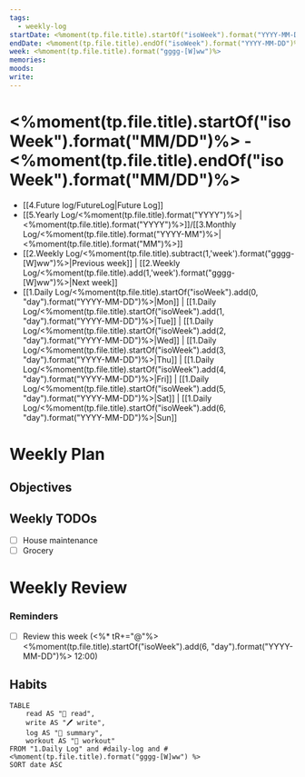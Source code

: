 ```yaml
---
tags:
  - weekly-log
startDate: <%moment(tp.file.title).startOf("isoWeek").format("YYYY-MM-DD")%>
endDate: <%moment(tp.file.title).endOf("isoWeek").format("YYYY-MM-DD")%>
week: <%moment(tp.file.title).format("gggg-[W]ww")%>
memories: 
moods: 
write: 
---
```


# <%moment(tp.file.title).startOf("isoWeek").format("MM/DD")%> - <%moment(tp.file.title).endOf("isoWeek").format("MM/DD")%>
- [[4.Future log/FutureLog|Future Log]]
- [[5.Yearly Log/<%moment(tp.file.title).format("YYYY")%>|<%moment(tp.file.title).format("YYYY")%>]]/[[3.Monthly Log/<%moment(tp.file.title).format("YYYY-MM")%>|<%moment(tp.file.title).format("MM")%>]]
- [[2.Weekly Log/<%moment(tp.file.title).subtract(1,'week').format("gggg-[W]ww")%>|Previous week]] | [[2.Weekly Log/<%moment(tp.file.title).add(1,'week').format("gggg-[W]ww")%>|Next week]]
- [[1.Daily Log/<%moment(tp.file.title).startOf("isoWeek").add(0, "day").format("YYYY-MM-DD")%>|Mon]] | [[1.Daily Log/<%moment(tp.file.title).startOf("isoWeek").add(1, "day").format("YYYY-MM-DD")%>|Tue]] | [[1.Daily Log/<%moment(tp.file.title).startOf("isoWeek").add(2, "day").format("YYYY-MM-DD")%>|Wed]] | [[1.Daily Log/<%moment(tp.file.title).startOf("isoWeek").add(3, "day").format("YYYY-MM-DD")%>|Thu]] | [[1.Daily Log/<%moment(tp.file.title).startOf("isoWeek").add(4, "day").format("YYYY-MM-DD")%>|Fri]] | [[1.Daily Log/<%moment(tp.file.title).startOf("isoWeek").add(5, "day").format("YYYY-MM-DD")%>|Sat]] | [[1.Daily Log/<%moment(tp.file.title).startOf("isoWeek").add(6, "day").format("YYYY-MM-DD")%>|Sun]]


# Weekly Plan
## Objectives

## Weekly TODOs
- [ ] House maintenance 
- [ ] Grocery

# Weekly Review

### Reminders
- [ ] Review this week (<%* tR+="@"%><%moment(tp.file.title).startOf("isoWeek").add(6, "day").format("YYYY-MM-DD")%> 12:00)

## Habits

```dataview
TABLE
	read AS "📖 read",
	write AS "🖊️ write", 
	log AS "📝 summary",
	workout AS "🏃 workout"
FROM "1.Daily Log" and #daily-log and #<%moment(tp.file.title).format("gggg-[W]ww") %>
SORT date ASC
```


